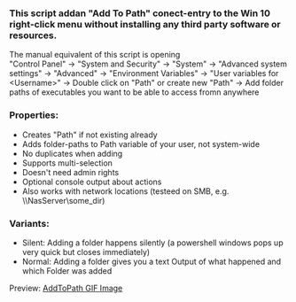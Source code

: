 ### This script addan "Add To Path" conect-entry to the Win 10 right-click menu without installing any third party software or resources.

The manual equivalent of this script is opening  
"Control Panel" -> "System and Security" -> "System" -> "Advanced system settings" -> "Advanced" -> "Environment Variables" -> "User variables for \<Username\>" -> Double click on "Path" or create new "Path" -> Add folder paths of executables you want to be able to access fromn anywhere

### Properties:
- Creates "Path" if not existing already
- Adds folder-paths to Path variable of your user, not system-wide
- No duplicates when adding
- Supports multi-selection
- Doesn't need admin rights
- Optional console output about actions
- Also works with network locations (testeed on SMB, e.g. \\\\NasServer\some_dir)

### Variants:
 - Silent: Adding a folder happens silently (a powershell windows pops up very quick but closes immediately)
 - Normal: Adding a folder gives you a text Output of what happened and which Folder was added 
 
 Preview: 
 [AddToPath GIF Image](Preview.gif)

